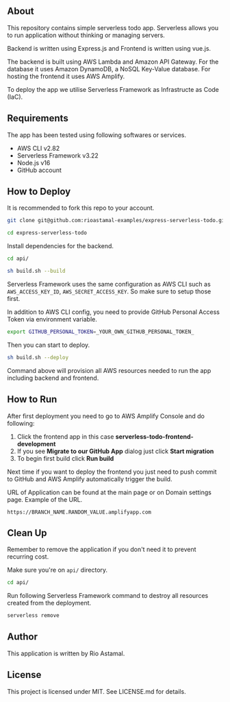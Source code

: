 ## About

This repository contains simple serverless todo app. Serverless allows you to run application without thinking or managing servers.

Backend is written using Express.js and Frontend is written using vue.js.

The backend is built using AWS Lambda and Amazon API Gateway. For the database it uses Amazon DynamoDB, a NoSQL Key-Value database. For hosting the frontend it uses AWS Amplify.

To deploy the app we utilise Serverless Framework as Infrastructe as Code (IaC).

## Requirements

The app has been tested using following softwares or services.

- AWS CLI v2.82
- Serverless Framework v3.22
- Node.js v16
- GitHub account

## How to Deploy

It is recommended to fork this repo to your account.

```sh
git clone git@github.com:rioastamal-examples/express-serverless-todo.git
```

```sh
cd express-serverless-todo
```

Install dependencies for the backend.

```sh
cd api/
```

```sh
sh build.sh --build
```

Serverless Framework uses the same configuration as AWS CLI such as `AWS_ACCESS_KEY_ID`, `AWS_SECRET_ACCESS_KEY`. So make sure to setup those first.

In addition to AWS CLI config, you need to provide GitHub Personal Access Token via environment variable.

```sh
export GITHUB_PERSONAL_TOKEN=_YOUR_OWN_GITHUB_PERSONAL_TOKEN_
```

Then you can start to deploy.

```sh
sh build.sh --deploy
```

Command above will provision all AWS resources needed to run the app including backend and frontend.

## How to Run

After first deployment you need to go to AWS Amplify Console and do following:

1. Click the frontend app in this case **serverless-todo-frontend-development**
2. If you see **Migrate to our GitHub App** dialog just click **Start migration**
3. To begin first build click **Run build**

Next time if you want to deploy the frontend you just need to push commit to GitHub and AWS Amplify automatically trigger the build.

URL of Application can be found at the main page or on Domain settings page. Example of the URL.

```
https://BRANCH_NAME.RANDOM_VALUE.amplifyapp.com
```

## Clean Up

Remember to remove the application if you don't need it to prevent recurring cost.

Make sure you're on `api/` directory.

```sh
cd api/
```

Run following Serverless Framework command to destroy all resources created from the deployment.

```sh
serverless remove
```

## Author

This application is written by Rio Astamal.

## License

This project is licensed under MIT. See LICENSE.md for details.